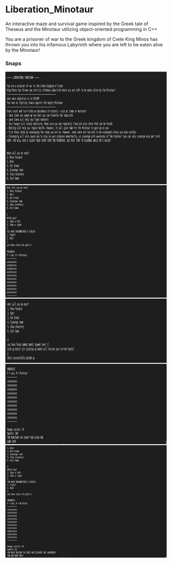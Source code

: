# Liberation_Minotaur
An interactive maze and survival game inspired by the Greek tale of Theseus and the Minotaur utilizing object-oriented programming in C++

You are a prisoner of war to the Greek kingdom of Crete
King Minos has thrown you into his infamous Labyrinth where you are left to be eaten alive by the Minotaur!

### Snaps

<img src="screenshots/Screen Shot 2021-11-18 at 1.44.29 PM.png" height="350px" width="950pxpx">
<img src="screenshots/Screen Shot 2021-11-18 at 1.49.56 PM.png" height="350px" width="950pxpx">
<img src="screenshots/Screen Shot 2021-11-18 at 1.47.11 PM.png" height="200px" width="950pxpx">
<img src="screenshots/Screen Shot 2021-11-18 at 1.47.49 PM.png" height="250px" width="950pxpx">
<img src="screenshots/Screen Shot 2021-11-18 at 1.53.19 PM.png" height="350px" width="950pxpx">
